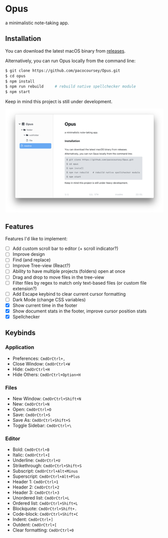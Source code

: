 # Opus

a minimalistic note-taking app.

## Installation

You can download the latest macOS binary from [releases](https://github.com/pacocoursey/Opus/releases/latest).

Alternatively, you can run Opus locally from the command line:

```bash
$ git clone https://github.com/pacocoursey/Opus.git
$ cd opus
$ npm install
$ npm run rebuild     # rebuild native spellchecker module
$ npm start
```

Keep in mind this project is still under development.

![Opus Screenshot](screenshot.png)

## Features

Features I'd like to implement:

- [ ] Add custom scroll bar to editor (+ scroll indicator?)
- [ ] Improve design
- [ ] Find (and replace)
- [ ] Improve Tree-view (React?)
- [ ] Ability to have multiple projects (folders) open at once
- [ ] Drag and drop to move files in the tree-view
- [ ] Filter files by regex to match only text-based files (or custom file extension?)
- [ ] Add Escape keybind to clear current cursor formatting
- [ ] Dark Mode (change CSS variables)
- [X] Show current time in the footer
- [X] Show document stats in the footer, improve cursor position stats
- [X] Spellchecker

## Keybinds

### Application

- Preferences: `CmdOrCtrl+,`
- Close Window: `CmdOrCtrl+W`
- Hide: `CmdOrCtrl+H`
- Hide Others: `CmdOrCtrl+Option+H`

### Files

- New Window: `CmdOrCtrl+Shift+N`
- New: `CmdOrCtrl+N`
- Open: `CmdOrCtrl+O`
- Save: `CmdOrCtrl+S`
- Save As: `CmdOrCtrl+Shift+S`
- Toggle Sidebar: `CmdOrCtrl+\`

### Editor

- Bold: `CmdOrCtrl+B`
- Italic: `CmdOrCtrl+I`
- Underline: `CmdOrCtrl+U`
- Strikethrough: `CmdOrCtrl+Shift+S`
- Subscript: `CmdOrCtrl+Alt+Minus`
- Superscript: `CmdOrCtrl+Alt+Plus`
- Header 1: `CmdOrCtrl+1`
- Header 2: `CmdOrCtrl+2`
- Header 3: `CmdOrCtrl+3`
- Unordered list: `CmdOrCtrl+L`
- Ordered list: `CmdOrCtrl+Shift+L`
- Blockquote: `CmdOrCtrl+Shift+.`
- Code-block: `CmdOrCtrl+Shift+C`
- Indent: `CmdOrCtrl+]`
- Outdent: `CmdOrCtrl+[`
- Clear formatting: `CmdOrCtrl+0`
